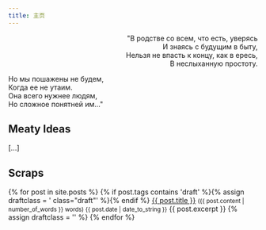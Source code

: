 ```yaml
---
title: 主页
---
```


<p align="right">
&nbsp;"В родстве со всем, что есть, уверясь<br>
И знаясь с будущим в быту,<br>
Нельзя не впасть к концу, как в ересь,<br>
В неслыханную простоту.<br>




Но мы пошажены не будем,<br>
Когда ее не утаим.<br>
Она всего нужнее людям,<br>
Но сложное понятней им..."<br>
</p>

## Meaty Ideas

[...]

## Scraps

<dl id="epistolae">
  {% for post in site.posts %}
  {% if post.tags contains 'draft' %}{% assign draftclass = ' class="draft"' %}{% endif %}
  <dt{{draftclass}}>
    <a href="{{ post.url }}">{{ post.title }}</a>
    <small> ({{ post.content | number_of_words }} words) <time class ="hidden" datetime="{{ post.date | date_to_xmlschema }}" class="post-date">{{ post.date | date_to_string }}</time></small>
  </dt>
  <dd{{draftclass}}>{{ post.excerpt }}</dd>
  {% assign draftclass = '' %}
  {% endfor %}